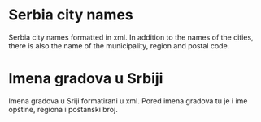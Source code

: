 # Serbia city names

Serbia city names formatted in xml.
In addition to the names of the cities, there is also the name of the municipality, region and postal code.


# Imena gradova u Srbiji

Imena gradova u Sriji formatirani u xml.
Pored imena gradova tu je i ime opštine, regiona i poštanski broj.

